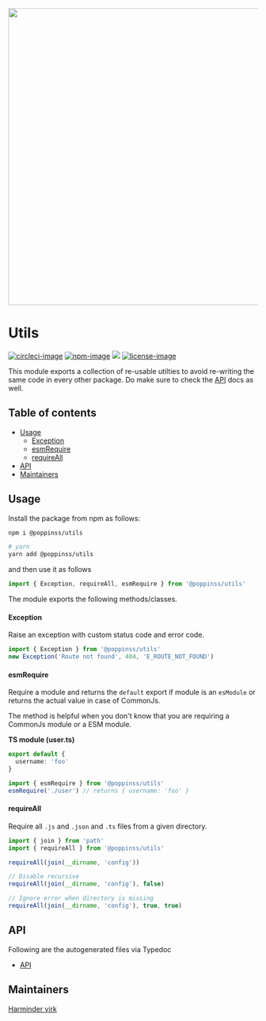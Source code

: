 <div align="center">
  <img src="https://res.cloudinary.com/adonisjs/image/upload/q_100/v1557762307/poppinss_iftxlt.jpg" width="600px">
</div>

# Utils
[![circleci-image]][circleci-url] [![npm-image]][npm-url] ![][typescript-image] [![license-image]][license-url]

This module exports a collection of re-usable utilties to avoid re-writing the same code in every other package. Do make sure to check the [API](docs/README.md) docs as well.

<!-- START doctoc generated TOC please keep comment here to allow auto update -->
<!-- DON'T EDIT THIS SECTION, INSTEAD RE-RUN doctoc TO UPDATE -->
## Table of contents

- [Usage](#usage)
    - [Exception](#exception)
    - [esmRequire](#esmrequire)
    - [requireAll](#requireall)
- [API](#api)
- [Maintainers](#maintainers)

<!-- END doctoc generated TOC please keep comment here to allow auto update -->

## Usage
Install the package from npm as follows:

```sh
npm i @poppinss/utils

# yarn
yarn add @poppinss/utils
```

and then use it as follows

```ts
import { Exception, requireAll, esmRequire } from '@poppinss/utils'
```

The module exports the following methods/classes.

#### Exception
Raise an exception with custom status code and error code.

```ts
import { Exception } from '@poppinss/utils'
new Exception('Route not found', 404, 'E_ROUTE_NOT_FOUND')
```

#### esmRequire
Require a module and returns the `default` export if module is an `esModule` or returns the actual value in case of CommonJs.

The method is helpful when you don't know that you are requiring a CommonJs module or a ESM module.

**TS module (user.ts)**
```ts
export default {
  username: 'foo'
}
```

```ts
import { esmRequire } from '@poppinss/utils'
esmRequire('./user') // returns { username: 'foo' }
```

#### requireAll
Require all `.js` and `.json` and `.ts` files from a given directory.

```ts
import { join } from 'path'
import { requireAll } from '@poppinss/utils'

requireAll(join(__dirname, 'config'))

// Disable recursive
requireAll(join(__dirname, 'config'), false)

// Ignore error when directory is missing
requireAll(join(__dirname, 'config'), true, true)
```

## API
Following are the autogenerated files via Typedoc

* [API](docs/README.md)

## Maintainers
[Harminder virk](https://github.com/thetutlage)

[circleci-image]: https://img.shields.io/circleci/project/github/poppinss/utils/master.svg?style=for-the-badge&logo=circleci
[circleci-url]: https://circleci.com/gh/poppinss/utils "circleci"

[npm-image]: https://img.shields.io/npm/v/@poppinss/utils.svg?style=for-the-badge&logo=npm
[npm-url]: https://npmjs.org/package/@poppinss/utils "npm"
[typescript-image]: https://img.shields.io/badge/Typescript-294E80.svg?style=for-the-badge&logo=typescript

[license-url]: LICENSE.md
[license-image]: https://img.shields.io/aur/license/pac.svg?style=for-the-badge
